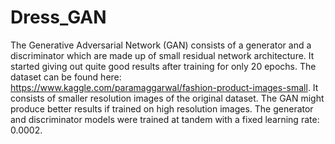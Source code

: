 # Dress_GAN
The Generative Adversarial Network (GAN) consists of a generator and a discriminator which are made up of small residual network architecture. It started giving out quite good results after training for only 20 epochs. The dataset can be found here: https://www.kaggle.com/paramaggarwal/fashion-product-images-small. It consists of smaller resolution images of the original dataset. The GAN might produce better results if trained on high resolution images. The generator and discriminator models were trained at tandem with a fixed learning rate: 0.0002. 
